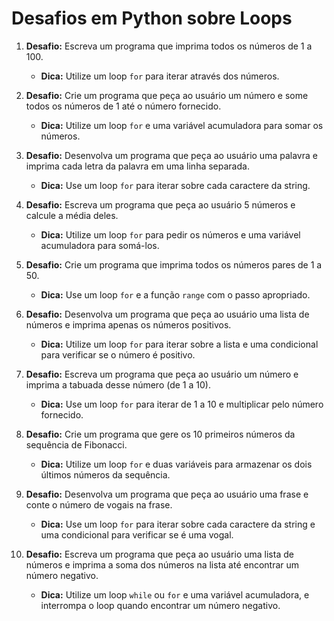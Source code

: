 # Desafios em Python sobre Loops

1. **Desafio:** Escreva um programa que imprima todos os números de 1 a 100.
   - **Dica:** Utilize um loop `for` para iterar através dos números.

2. **Desafio:** Crie um programa que peça ao usuário um número e some todos os números de 1 até o número fornecido.
   - **Dica:** Utilize um loop `for` e uma variável acumuladora para somar os números.

3. **Desafio:** Desenvolva um programa que peça ao usuário uma palavra e imprima cada letra da palavra em uma linha separada.
   - **Dica:** Use um loop `for` para iterar sobre cada caractere da string.

4. **Desafio:** Escreva um programa que peça ao usuário 5 números e calcule a média deles.
   - **Dica:** Utilize um loop `for` para pedir os números e uma variável acumuladora para somá-los.

5. **Desafio:** Crie um programa que imprima todos os números pares de 1 a 50.
   - **Dica:** Use um loop `for` e a função `range` com o passo apropriado.

6. **Desafio:** Desenvolva um programa que peça ao usuário uma lista de números e imprima apenas os números positivos.
   - **Dica:** Utilize um loop `for` para iterar sobre a lista e uma condicional para verificar se o número é positivo.

7. **Desafio:** Escreva um programa que peça ao usuário um número e imprima a tabuada desse número (de 1 a 10).
   - **Dica:** Use um loop `for` para iterar de 1 a 10 e multiplicar pelo número fornecido.

8. **Desafio:** Crie um programa que gere os 10 primeiros números da sequência de Fibonacci.
   - **Dica:** Utilize um loop `for` e duas variáveis para armazenar os dois últimos números da sequência.

9. **Desafio:** Desenvolva um programa que peça ao usuário uma frase e conte o número de vogais na frase.
   - **Dica:** Use um loop `for` para iterar sobre cada caractere da string e uma condicional para verificar se é uma vogal.

10. **Desafio:** Escreva um programa que peça ao usuário uma lista de números e imprima a soma dos números na lista até encontrar um número negativo.
    - **Dica:** Utilize um loop `while` ou `for` e uma variável acumuladora, e interrompa o loop quando encontrar um número negativo.


